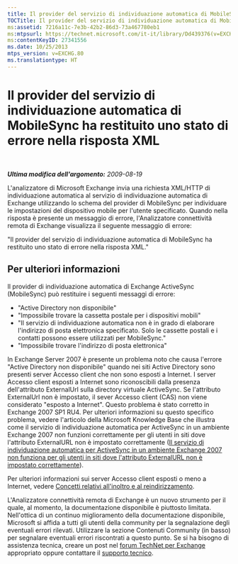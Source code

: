 ```yaml
---
title: Il provider del servizio di individuazione automatica di MobileSync ha restituito uno stato di errore nella risposta XML
TOCTitle: Il provider del servizio di individuazione automatica di MobileSync ha restituito uno stato di errore nella risposta XML
ms:assetid: 7216a11c-7e3b-42b2-86d3-73a467780eb1
ms:mtpsurl: https://technet.microsoft.com/it-it/library/Dd439376(v=EXCHG.80)
ms:contentKeyID: 27341556
ms.date: 10/25/2013
mtps_version: v=EXCHG.80
ms.translationtype: HT
---
```


# Il provider del servizio di individuazione automatica di MobileSync ha restituito uno stato di errore nella risposta XML

 

***Ultima modifica dell'argomento:** 2009-08-19*

L'analizzatore di Microsoft Exchange invia una richiesta XML/HTTP di individuazione automatica al servizio di individuazione automatica di Exchange utilizzando lo schema del provider di MobileSync per individuare le impostazioni del dispositivo mobile per l'utente specificato. Quando nella risposta è presente un messaggio di errore, l'Analizzatore connettività remota di Exchange visualizza il seguente messaggio di errore:

"Il provider del servizio di individuazione automatica di MobileSync ha restituito uno stato di errore nella risposta XML."

## Per ulteriori informazioni

Il provider di individuazione automatica di Exchange ActiveSync (MobileSync) può restituire i seguenti messaggi di errore:

  - "Active Directory non disponibile"  
  - "Impossibile trovare la cassetta postale per i dispositivi mobili"  
  - "Il servizio di individuazione automatica non è in grado di elaborare l'indirizzo di posta elettronica specificato. Solo le cassette postali e i contatti possono essere utilizzati per MobileSync."  
  - "Impossibile trovare l'indirizzo di posta elettronica"  

In Exchange Server 2007 è presente un problema noto che causa l'errore "Active Directory non disponibile" quando nei siti Active Directory sono presenti server Accesso client che non sono esposti a Internet. I server Accesso client esposti a Internet sono riconoscibili dalla presenza dell'attributo ExternalUrl sulla directory virtuale ActiveSync. Se l'attributo ExternalUrl non è impostato, il sever Accesso client (CAS) non viene considerato "esposto a Internet". Questo problema è stato corretto in Exchange 2007 SP1 RU4. Per ulteriori informazioni su questo specifico problema, vedere l'articolo della Microsoft Knowledge Base che illustra come il servizio di individuazione automatica per ActiveSync in un ambiente Exchange 2007 non funzioni correttamente per gli utenti in siti dove l'attributo ExternalURL non è impostato correttamente ([Il servizio di individuazione automatica per ActiveSync in un ambiente Exchange 2007 non funziona per gli utenti in siti dove l'attributo ExternalURL non è impostato correttamente](http://go.microsoft.com/fwlink/?linkid=3052%26kbid=952152)).

Per ulteriori informazioni sui server Accesso client esposti o meno a Internet, vedere [Concetti relativi all'inoltro e al reindirizzamento](http://go.microsoft.com/fwlink/?linkid=105411).

L'Analizzatore connettività remota di Exchange è un nuovo strumento per il quale, al momento, la documentazione disponibile è piuttosto limitata. Nell'ottica di un continuo miglioramento della documentazione disponibile, Microsoft si affida a tutti gli utenti della community per la segnalazione degli eventuali errori rilevati. Utilizzare la sezione Contenuti Community (in basso) per segnalare eventuali errori riscontrati a questo punto. Se si ha bisogno di assistenza tecnica, creare un post nel [forum TechNet per Exchange](http://go.microsoft.com/fwlink/?linkid=73420) appropriato oppure contattare il [supporto tecnico](http://go.microsoft.com/fwlink/?linkid=8158).

